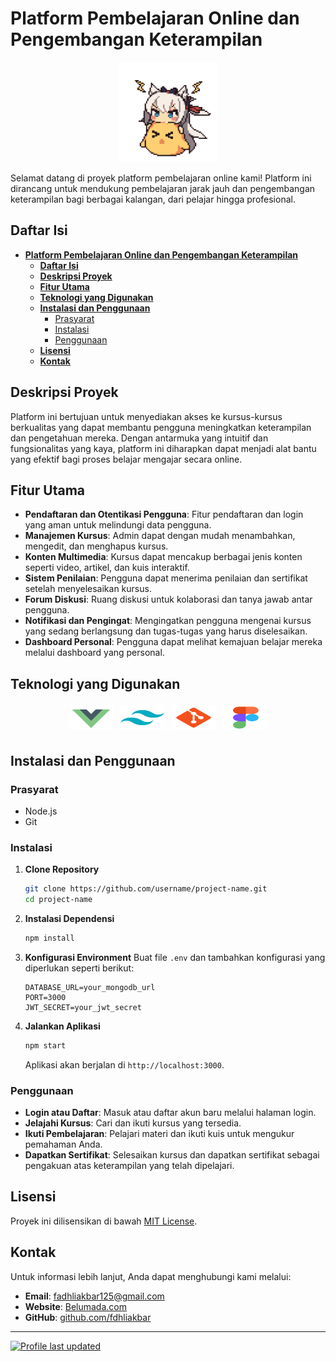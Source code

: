 # **Platform Pembelajaran Online dan Pengembangan Keterampilan**

<div align="center">
   <img src="./Assets/images/2_2.gif" height="160" />
</div>

Selamat datang di proyek platform pembelajaran online kami! Platform ini dirancang untuk mendukung pembelajaran jarak jauh dan pengembangan keterampilan bagi berbagai kalangan, dari pelajar hingga profesional.

## **Daftar Isi**

- [**Platform Pembelajaran Online dan Pengembangan Keterampilan**](#platform-pembelajaran-online-dan-pengembangan-keterampilan)
  - [**Daftar Isi**](#daftar-isi)
  - [**Deskripsi Proyek**](#deskripsi-proyek)
  - [**Fitur Utama**](#fitur-utama)
  - [**Teknologi yang Digunakan**](#teknologi-yang-digunakan)
  - [**Instalasi dan Penggunaan**](#instalasi-dan-penggunaan)
    - [Prasyarat](#prasyarat)
    - [Instalasi](#instalasi)
    - [Penggunaan](#penggunaan)
  - [**Lisensi**](#lisensi)
  - [**Kontak**](#kontak)

## **Deskripsi Proyek**

Platform ini bertujuan untuk menyediakan akses ke kursus-kursus berkualitas yang dapat membantu pengguna meningkatkan keterampilan dan pengetahuan mereka. Dengan antarmuka yang intuitif dan fungsionalitas yang kaya, platform ini diharapkan dapat menjadi alat bantu yang efektif bagi proses belajar mengajar secara online.

## **Fitur Utama**

- **Pendaftaran dan Otentikasi Pengguna**: Fitur pendaftaran dan login yang aman untuk melindungi data pengguna.
- **Manajemen Kursus**: Admin dapat dengan mudah menambahkan, mengedit, dan menghapus kursus.
- **Konten Multimedia**: Kursus dapat mencakup berbagai jenis konten seperti video, artikel, dan kuis interaktif.
- **Sistem Penilaian**: Pengguna dapat menerima penilaian dan sertifikat setelah menyelesaikan kursus.
- **Forum Diskusi**: Ruang diskusi untuk kolaborasi dan tanya jawab antar pengguna.
- **Notifikasi dan Pengingat**: Mengingatkan pengguna mengenai kursus yang sedang berlangsung dan tugas-tugas yang harus diselesaikan.
- **Dashboard Personal**: Pengguna dapat melihat kemajuan belajar mereka melalui dashboard yang personal.

## **Teknologi yang Digunakan**

<p align="center">
   <img title="Vue" alt="Vue JS" src="./Assets/images/logo/icons8-vue-js.svg" width="70" height="40" style="vertical-align:down; margin:4px"/>
   <img title="Vue" alt="Vue JS" src="./Assets/images/logo/icons8-tailwind-css.svg" width="70" height="40" style="vertical-align:down; margin:4px"/>
   <img title="Vue" alt="Vue JS" src="./Assets/images/logo/icons8-git.svg" width="70" height="40" style="vertical-align:down; margin:4px"/>
   <img title="Vue" alt="Vue JS" src="./Assets/images/logo/icons8-figma.svg" width="70" height="40" style="vertical-align:down; margin:4px"/>
	
</p>

## **Instalasi dan Penggunaan**

### Prasyarat

- Node.js
- Git

### Instalasi

1. **Clone Repository**

   ```bash
   git clone https://github.com/username/project-name.git
   cd project-name
   ```

2. **Instalasi Dependensi**

   ```bash
   npm install
   ```

3. **Konfigurasi Environment**
   Buat file `.env` dan tambahkan konfigurasi yang diperlukan seperti berikut:

   ```plaintext
   DATABASE_URL=your_mongodb_url
   PORT=3000
   JWT_SECRET=your_jwt_secret
   ```

4. **Jalankan Aplikasi**
   ```bash
   npm start
   ```
   Aplikasi akan berjalan di `http://localhost:3000`.

### Penggunaan

- **Login atau Daftar**: Masuk atau daftar akun baru melalui halaman login.
- **Jelajahi Kursus**: Cari dan ikuti kursus yang tersedia.
- **Ikuti Pembelajaran**: Pelajari materi dan ikuti kuis untuk mengukur pemahaman Anda.
- **Dapatkan Sertifikat**: Selesaikan kursus dan dapatkan sertifikat sebagai pengakuan atas keterampilan yang telah dipelajari.

## **Lisensi**

Proyek ini dilisensikan di bawah [MIT License](LICENSE).

## **Kontak**

Untuk informasi lebih lanjut, Anda dapat menghubungi kami melalui:

- **Email**: fadhliakbar125@gmail.com
- **Website**: [Belumada.com](https://www.onlineplatform.com)
- **GitHub**: [github.com/fdhliakbar](https://github.com/fdhliakbar)

---

[![Profile last updated](https://img.shields.io/github/last-commit/fdhliakbar/belajar-mandiri/main?label=Last%20updated&style=flat)](https://github.com/fdhliakbar/belajar-mandiri/commits)
